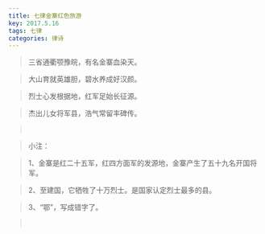 ```yaml
---
title: 七律金寨红色旅游
key: 2017.5.16
tags: 七律
categories: 律诗
---
```


<blockquote class="blockquote-center">三省通衢颚豫皖，有名金寨血染天。
</blockquote>
<blockquote class="blockquote-center">大山育就英雄胆，碧水养成好汉颜。
</blockquote>
<blockquote class="blockquote-center">烈士心发根据地，红军足始长征源。
</blockquote>
<blockquote class="blockquote-center">杰出儿女将军县，浩气常留丰碑传。
</blockquote>
<blockquote class="blockquote-center"></br>
</blockquote>
<blockquote class="blockquote-center">小注：
</blockquote>
<blockquote class="blockquote-center">1、金寨是红二十五军，红四方面军的发源地，金寨产生了五十九名开国将军。
</blockquote>
<blockquote class="blockquote-center">2、至建国，它牺牲了十万烈士。是国家认定烈士最多的县。
</blockquote>
<blockquote class="blockquote-center">3、“鄂”，写成错字了。
</blockquote>
<blockquote class="blockquote-center"></br>
</blockquote>
